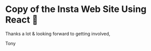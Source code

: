 # Copy of the Insta Web Site Using React 🚀

Thanks a lot &amp; looking forward to getting involved,

Tony
